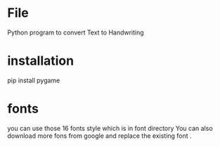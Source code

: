 # File
Python program to convert Text to Handwriting
# installation
pip install pygame
# fonts
you can use those 16 fonts style which is in font directory
You can also download more fons from google and replace the existing font .
